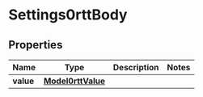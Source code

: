 # Settings0rttBody

## Properties
Name | Type | Description | Notes
------------ | ------------- | ------------- | -------------
**value** | [**Model0rttValue**](Model0rttValue.md) |  | 
